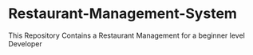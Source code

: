 # Restaurant-Management-System
This Repository Contains a Restaurant Management for a beginner level Developer
